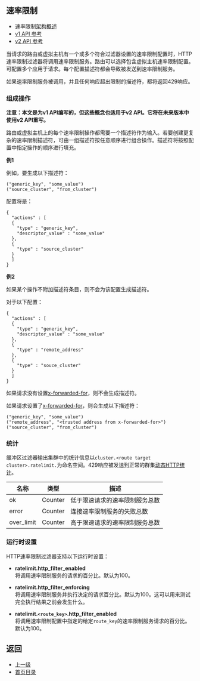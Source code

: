 ## 速率限制

- 速率限制[架构概述](../../Introduction/Architectureoverview/Globalratelimiting.md)
- [v1 API 参考](../../v1APIreference/HTTPfilters/Ratelimit.md)
- [v2 API 参考](../../v2APIreference/Filters/HTTPfilters/Ratelimit.md)

当请求的路由或虚拟主机有一个或多个符合过滤器设置的速率限制配置时，HTTP速率限制过滤器将调用速率限制服务。路由可以选择包含虚拟主机速率限制配置。可配置多个应用于请求。每个配置描述符都会导致被发送到速率限制服务。

如果速率限制服务被调用，并且任何响应超出限制的描述符，都将返回429响应。

### 组成操作
**注意：本文是为v1 API编写的，但这些概念也适用于v2 API。它将在未来版本中使用v2 API重写。**

路由或虚拟主机上的每个速率限制操作都需要一个描述符作为输入。若要创建更复杂的速率限制描述符，可由一组描述符按任意顺序进行组合操作。描述符将按照配置中指定操作的顺序进行填充。

**例1**

例如，要生成以下描述符：
```
("generic_key", "some_value")
("source_cluster", "from_cluster")
```

配置将是：
```
{
  "actions" : [
  {
    "type" : "generic_key",
    "descriptor_value" : "some_value"
  },
  {
    "type" : "source_cluster"
  }
  ]
}
```

**例2**

如果某个操作不附加描述符条目，则不会为该配置生成描述符。

对于以下配置：

```
{
  "actions" : [
  {
    "type" : "generic_key",
    "descriptor_value" : "some_value"
  },
  {
    "type" : "remote_address"
  },
  {
    "type" : "souce_cluster"
  }
  ]
}
```

如果请求没有设置[x-forwarded-for](../../Configurationreference/HTTPconnectionmanager/HTTPheadermanipulation.md)，则不会生成描述符。

如果请求设置了[x-forwarded-for](../../Configurationreference/HTTPconnectionmanager/HTTPheadermanipulation.md)，则会生成以下描述符：

```
("generic_key", "some_value")
("remote_address", "<trusted address from x-forwarded-for>")
("source_cluster", "from_cluster")
```

### 统计
缓冲区过滤器输出集群中的统计信息以`cluster.<route target cluster>.ratelimit.`为命名空间。429响应被发送到正常的群集[动态HTTP统计](../../Configurationreference/Clustermanager/Statistics.md)。

|	名称	|	类型	|	描述	|
|	 -------------	|	 -------------	|	 -------------	|
|	ok	|	Counter	|	低于限速请求的速率限制服务总数	|
|	error	|	Counter	|	连接速率限制服务的失败总数	|
|	over_limit	|	Counter	|	高于限速请求的速率限制服务总数	|

### 运行时设置
HTTP速率限制过滤器支持以下运行时设置：

- **ratelimit.http_filter_enabled**</br>
将调用速率限制服务的请求的百分比。默认为100。

- **ratelimit.http_filter_enforcing**</br>
将调用速率限制服务并执行决定的请求百分比。默认为100。这可以用来测试完全执行结果之前会发生什么。

- **ratelimit.`<route_key>`.http_filter_enabled**</br>
将调用速率限制配置中指定的给定`route_key`的速率限制服务请求的百分比。默认为100。

## 返回
- [上一级](../HTTPfilters.md)
- [首页目录](../../README.md)
